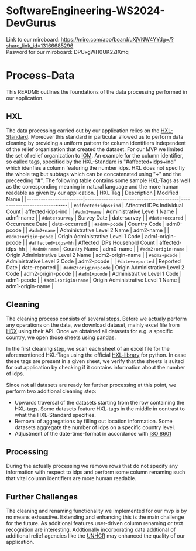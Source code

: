 # SoftwareEngineering-WS2024-DevGurus

Link to our miroboard: https://miro.com/app/board/uXjVNW4YYdg=/?share_link_id=13166685296  
Pasword for our miroboard: DPUxgWH0UK2ZlXmq

# Process-Data
This README outlines the foundations of the data processing performed in our application.

## HXL
The data processing carried out by our application relies on the [HXL-Standard](https://hxlstandard.org/). Moreover this standard in particular allowed us to perform data cleaning by providing a uniform pattern for column identifiers independent of the relief organisation that created the dataset. For our MVP we limited the set of relief organization to [IOM](https://www.iom.int/). 
An example for the column identifier, so called tags, specified by the HXL-Standard is "#affected+idps+ind" which idenfies a column featuring the number idps. HXL does not specifiy the whole tag but subtags which can be concatenated using "+" and the preceeding "#".
The following table contains some sample HXL-Tags as well as the corresponding meaning in natural language and the more human readable as given by our application.
| HXL Tag                | Description                            | Modified Name             |
|------------------------|----------------------------------------|------------------------------|
| `#affected+idps+ind`   | Affected IDPs Individual Count         | affected-idps-ind           |
| `#adm1+name`           | Administrative Level 1 Name            | adm1-name                   |
| `#date+survey`         | Survey Date                            | date-survey                 |
| `#date+occured`        | Occurrence Date                        | date-occurred               |
| `#adm0+pcode`          | Country Code                           | adm0-pcode                  |
| `#adm2+name`           | Administrative Level 2 Name            | adm2-name                   |
| `#adm1+origin+pcode`   | Origin Administrative Level 1 Code     | adm1-origin-pcode           |
| `#affected+idps+hh`    | Affected IDPs Household Count          | affected-idps-hh            |
| `#adm0+name`           | Country Name                           | adm0-name                   |
| `#adm2+origin+name`    | Origin Administrative Level 2 Name     | adm2-origin-name            |
| `#adm2+pcode`          | Administrative Level 2 Code            | adm2-pcode                  |
| `#date+reported`       | Reported Date                          | date-reported               |
| `#adm2+origin+pcode`   | Origin Administrative Level 2 Code     | adm2-origin-pcode           |
| `#adm1+pcode`          | Administrative Level 1 Code            | adm1-pcode                  |
| `#adm1+origin+name`    | Origin Administrative Level 1 Name     | adm1-origin-name            |

## Cleaning
The cleaning process consists of several steps. Before we actualy perform any operations on the data, we download dataset, mainly excel file from [HDX](https://data.humdata.org/) using their API. Once we obtained all datasets for e.g. a specific country, we open those sheets using pandas.

In the first cleaning step, we scan each sheet of an excel file for the aforementioned HXL-Tags using the official   [HXL-library](https://hxlstandard.github.io/libhxl-python/) for python. In case these tags are present in a given sheet, we verify that the sheets is suited for out application by checking if it contains information about the number of idps.

Since not all datasets are ready for further processing at this point, we perform two additional cleaning step:
* Upwards traversal of the datasets starting from the row containing the HXL-tags. Some datasets feature HXL-tags in the middle in contrast to what the HXL-Standard specifies. 
* Removal of aggregations by filling out location information. Some datasets aggregate the number of idps on a specific country level.
* Adjustment of the date-time-format in accordance with [ISO 8601](https://en.wikipedia.org/wiki/ISO_8601)

## Processing
During the actually processing we remove rows that do not specify any information with respect to idps and perform some column renaming such that vital column identifiers are more human readable.

## Further Challenges
The cleaning and renaming functionality we implemented for our mvp is by no means exhaustive. Extending and enhancing this is the main challenge for the future. As additional features user-driven column renaming or text recognition are interesting. Addtionally incorporating data addtional of additional relief agencies like the [UNHCR](https://www.unhcr.org/) may enhanced the quality of our application.
